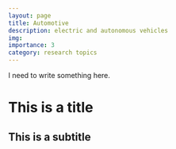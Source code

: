 ```yaml
---
layout: page
title: Automotive
description: electric and autonomous vehicles
img:
importance: 3
category: research topics
---
```


I need to write something here.


# This is a title

## This is a subtitle
